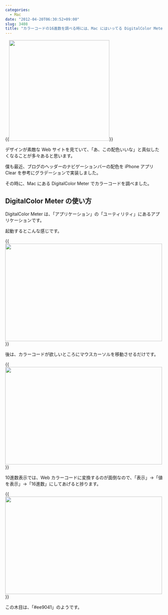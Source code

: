 ```yaml
---
categories:
  - Mac
date: "2012-04-20T06:30:52+09:00"
slug: 3408
title: "カラーコードの16進数を調べる時には、Mac にはいってる DigitalColor Meter が使える！"
---
```


{{<img alt="" src="/images/2012/04/3408_1.png" width="320" height="320">}}

デザインが素敵な Web サイトを見ていて、「あ、この配色いいな」と真似したくなることが多々あると思います。

僕も最近、ブログのヘッダーのナビゲーションバーの配色を iPhone アプリ Clear を参考にグラデーションで実装しました。

その時に、Mac にある DigitalColor Meter でカラーコードを調べました。

## DigitalColor Meter の使い方

DigitalColor Meter は、「アプリケーション」の「ユーティリティ」にあるアプリケーションです。

起動するとこんな感じです。

{{<img alt="" src="/images/2012/04/3408_2.png" width="500" height="310">}}

後は、カラーコードが欲しいところにマウスカーソルを移動させるだけです。

{{<img alt="" src="/images/2012/04/3408_3.png" width="500" height="310">}}

10進数表示では、Web カラーコードに変換するのが面倒なので、「表示」→「値を表示」→「16進数」にしてあげると捗ります。

{{<img alt="" src="/images/2012/04/3408_4.png" width="500" height="310">}}

この木目は、「#ee9041」のようです。
